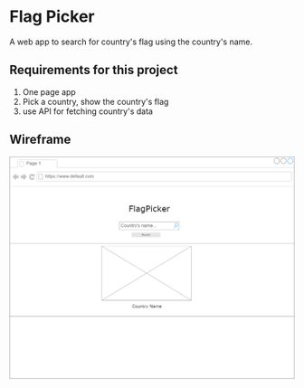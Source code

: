 # Flag Picker

A web app to search for country's flag using the country's name.

## Requirements for this project

1. One page app
2. Pick a country, show the country's flag
3. use API for fetching country's data

## Wireframe

<img src="https://raw.githubusercontent.com/ariffrahimin/Flag-Picker/master/images/flag_picker.png">


